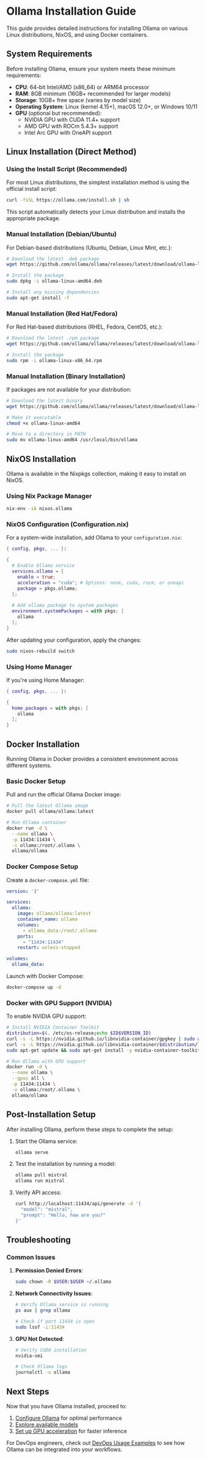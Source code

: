 # Ollama Installation Guide

This guide provides detailed instructions for installing Ollama on various Linux distributions, NixOS, and using Docker containers.

## System Requirements

Before installing Ollama, ensure your system meets these minimum requirements:

- **CPU**: 64-bit Intel/AMD (x86_64) or ARM64 processor
- **RAM**: 8GB minimum (16GB+ recommended for larger models)
- **Storage**: 10GB+ free space (varies by model size)
- **Operating System**: Linux (kernel 4.15+), macOS 12.0+, or Windows 10/11
- **GPU** (optional but recommended):
  - NVIDIA GPU with CUDA 11.4+ support
  - AMD GPU with ROCm 5.4.3+ support
  - Intel Arc GPU with OneAPI support

## Linux Installation (Direct Method)

### Using the Install Script (Recommended)

For most Linux distributions, the simplest installation method is using the official install script:

```bash
curl -fsSL https://ollama.com/install.sh | sh
```

This script automatically detects your Linux distribution and installs the appropriate package.

### Manual Installation (Debian/Ubuntu)

For Debian-based distributions (Ubuntu, Debian, Linux Mint, etc.):

```bash
# Download the latest .deb package
wget https://github.com/ollama/ollama/releases/latest/download/ollama-linux-amd64.deb

# Install the package
sudo dpkg -i ollama-linux-amd64.deb

# Install any missing dependencies
sudo apt-get install -f
```

### Manual Installation (Red Hat/Fedora)

For Red Hat-based distributions (RHEL, Fedora, CentOS, etc.):

```bash
# Download the latest .rpm package
wget https://github.com/ollama/ollama/releases/latest/download/ollama-linux-x86_64.rpm

# Install the package
sudo rpm -i ollama-linux-x86_64.rpm
```

### Manual Installation (Binary Installation)

If packages are not available for your distribution:

```bash
# Download the latest binary
wget https://github.com/ollama/ollama/releases/latest/download/ollama-linux-amd64

# Make it executable
chmod +x ollama-linux-amd64

# Move to a directory in PATH
sudo mv ollama-linux-amd64 /usr/local/bin/ollama
```

## NixOS Installation

Ollama is available in the Nixpkgs collection, making it easy to install on NixOS.

### Using Nix Package Manager

```bash
nix-env -iA nixos.ollama
```

### NixOS Configuration (Configuration.nix)

For a system-wide installation, add Ollama to your `configuration.nix`:

```nix
{ config, pkgs, ... }:

{
  # Enable Ollama service
  services.ollama = {
    enable = true;
    acceleration = "cuda"; # Options: none, cuda, rocm, or oneapi
    package = pkgs.ollama;
  };
  
  # Add ollama package to system packages
  environment.systemPackages = with pkgs; [
    ollama
  ];
}
```

After updating your configuration, apply the changes:

```bash
sudo nixos-rebuild switch
```

### Using Home Manager

If you're using Home Manager:

```nix
{ config, pkgs, ... }:

{
  home.packages = with pkgs; [
    ollama
  ];
}
```

## Docker Installation

Running Ollama in Docker provides a consistent environment across different systems.

### Basic Docker Setup

Pull and run the official Ollama Docker image:

```bash
# Pull the latest Ollama image
docker pull ollama/ollama:latest

# Run Ollama container
docker run -d \
  --name ollama \
  -p 11434:11434 \
  -v ollama:/root/.ollama \
  ollama/ollama
```

### Docker Compose Setup

Create a `docker-compose.yml` file:

```yaml
version: '3'

services:
  ollama:
    image: ollama/ollama:latest
    container_name: ollama
    volumes:
      - ollama_data:/root/.ollama
    ports:
      - "11434:11434"
    restart: unless-stopped

volumes:
  ollama_data:
```

Launch with Docker Compose:

```bash
docker-compose up -d
```

### Docker with GPU Support (NVIDIA)

To enable NVIDIA GPU support:

```bash
# Install NVIDIA Container Toolkit
distribution=$(. /etc/os-release;echo $ID$VERSION_ID)
curl -s -L https://nvidia.github.io/libnvidia-container/gpgkey | sudo apt-key add -
curl -s -L https://nvidia.github.io/libnvidia-container/$distribution/libnvidia-container.list | sudo tee /etc/apt/sources.list.d/nvidia-container-toolkit.list
sudo apt-get update && sudo apt-get install -y nvidia-container-toolkit

# Run Ollama with GPU support
docker run -d \
  --name ollama \
  --gpus all \
  -p 11434:11434 \
  -v ollama:/root/.ollama \
  ollama/ollama
```

## Post-Installation Setup

After installing Ollama, perform these steps to complete the setup:

1. Start the Ollama service:
   ```bash
   ollama serve
   ```

2. Test the installation by running a model:
   ```bash
   ollama pull mistral
   ollama run mistral
   ```

3. Verify API access:
   ```bash
   curl http://localhost:11434/api/generate -d '{
     "model": "mistral",
     "prompt": "Hello, how are you?"
   }'
   ```

## Troubleshooting

### Common Issues

1. **Permission Denied Errors**:
   ```bash
   sudo chown -R $USER:$USER ~/.ollama
   ```

2. **Network Connectivity Issues**:
   ```bash
   # Verify Ollama service is running
   ps aux | grep ollama
   
   # Check if port 11434 is open
   sudo lsof -i:11434
   ```

3. **GPU Not Detected**:
   ```bash
   # Verify CUDA installation
   nvidia-smi
   
   # Check Ollama logs
   journalctl -u ollama
   ```

## Next Steps

Now that you have Ollama installed, proceed to:

1. [Configure Ollama](configuration.md) for optimal performance
2. [Explore available models](models.md)
3. [Set up GPU acceleration](gpu-setup.md) for faster inference

For DevOps engineers, check out [DevOps Usage Examples](devops-usage.md) to see how Ollama can be integrated into your workflows.